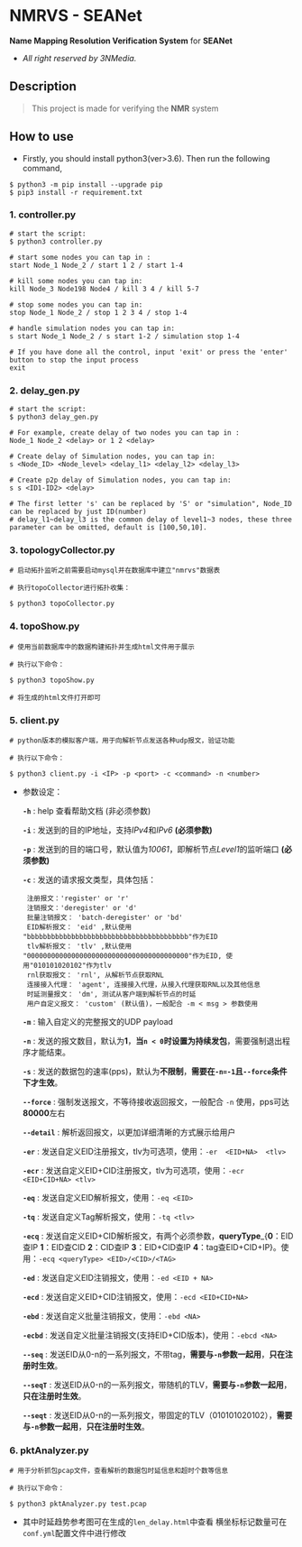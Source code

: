 # NMRVS - SEANet

**Name Mapping Resolution Verification System** for **SEANet**

- *All right reserved by 3NMedia.*

## Description

> This project is made for verifying the **NMR** system

## How to use

- Firstly, you should install python3(ver>3.6). Then run the following command,

```shell
$ python3 -m pip install --upgrade pip
$ pip3 install -r requirement.txt
```

### 1. controller.py

```shell
# start the script:
$ python3 controller.py

# start some nodes you can tap in : 
start Node_1 Node_2 / start 1 2 / start 1-4

# kill some nodes you can tap in: 
kill Node_3 Node198 Node4 / kill 3 4 / kill 5-7

# stop some nodes you can tap in: 
stop Node_1 Node_2 / stop 1 2 3 4 / stop 1-4

# handle simulation nodes you can tap in:
s start Node_1 Node_2 / s start 1-2 / simulation stop 1-4

# If you have done all the control, input 'exit' or press the 'enter' button to stop the input process
exit
```

### 2. delay_gen.py

```shell
# start the script:
$ python3 delay_gen.py

# For example, create delay of two nodes you can tap in : 
Node_1 Node_2 <delay> or 1 2 <delay>

# Create delay of Simulation nodes, you can tap in:
s <Node_ID> <Node_level> <delay_l1> <delay_l2> <delay_l3>

# Create p2p delay of Simulation nodes, you can tap in:
s s <ID1-ID2> <delay>

# The first letter 's' can be replaced by 'S' or "simulation", Node_ID can be replaced by just ID(number)
# delay_l1~delay_l3 is the common delay of level1~3 nodes, these three parameter can be omitted, default is [100,50,10].
```

### 3. topologyCollector.py

```shell
# 启动拓扑监听之前需要启动mysql并在数据库中建立"nmrvs"数据表

# 执行topoCollector进行拓扑收集：

$ python3 topoCollector.py
```

### 4. topoShow.py

```shell
# 使用当前数据库中的数据构建拓扑并生成html文件用于展示

# 执行以下命令：

$ python3 topoShow.py

# 将生成的html文件打开即可
```

### 5. client.py

```shell
# python版本的模拟客户端，用于向解析节点发送各种udp报文，验证功能

# 执行以下命令：

$ python3 client.py -i <IP> -p <port> -c <command> -n <number>
``` 

- 参数设定：

  **`-h`** : help 查看帮助文档 (非必须参数)

  **`-i`** : 发送到的目的IP地址，支持*IPv4*和*IPv6* **(必须参数)**

  **`-p`** : 发送到的目的端口号，默认值为*10061*，即解析节点*Level1*的监听端口 **(必须参数)**

  **`-c`** : 发送的请求报文类型，具体包括：

       注册报文：'register' or 'r'
       注销报文：'deregister' or 'd' 
       批量注销报文： 'batch-deregister' or 'bd' 
       EID解析报文： 'eid' ,默认使用 "bbbbbbbbbbbbbbbbbbbbbbbbbbbbbbbbbbbbbbbb"作为EID 
       tlv解析报文： 'tlv' ,默认使用 "0000000000000000000000000000000000000000"作为EID, 使用"010101020102"作为tlv 
       rnl获取报文： 'rnl', 从解析节点获取RNL
       连接接入代理： 'agent', 连接接入代理，从接入代理获取RNL以及其他信息
       时延测量报文： 'dm', 测试从客户端到解析节点的时延
       用户自定义报文： 'custom' (默认值)，一般配合 -m < msg > 参数使用 

  **`-m`** : 输入自定义的完整报文的UDP payload

  **`-n`** : 发送的报文数目，默认为**1**，**当`n < 0`时设置为持续发包**，需要强制退出程序才能结束。

  **`-s`** : 发送的数据包的速率(pps)，默认为**不限制**，**需要在`-n=-1`且`--force`条件下才生效**。

  **`--force`** : 强制发送报文，不等待接收返回报文，一般配合 `-n` 使用，pps可达**80000**左右

  **`--detail`** : 解析返回报文，以更加详细清晰的方式展示给用户

  **`-er`** : 发送自定义EID注册报文，tlv为可选项，使用：`-er  <EID+NA>  <tlv>`

  **`-ecr`** : 发送自定义EID+CID注册报文，tlv为可选项，使用：`-ecr <EID+CID+NA> <tlv>`

  **`-eq`** : 发送自定义EID解析报文，使用：`-eq <EID> `

  **`-tq`** : 发送自定义Tag解析报文，使用：`-tq <tlv> `

  **`-ecq`** : 发送自定义EID+CID解析报文，有两个必须参数，**queryType**_{**0**：EID查IP **1**：EID查CID **2**：CID查IP **3**：EID+CID查IP **4**：tag查EID+CID+IP}。使用：`-ecq <queryType> <EID>/<CID>/<TAG> `

  **`-ed`** : 发送自定义EID注销报文，使用：`-ed <EID + NA> `

  **`-ecd`** : 发送自定义EID+CID注销报文，使用：`-ecd <EID+CID+NA> `

  **`-ebd`** : 发送自定义批量注销报文，使用：`-ebd <NA> `

  **`-ecbd`** : 发送自定义批量注销报文(支持EID+CID版本)，使用：`-ebcd <NA> `

  **`--seq`** : 发送EID从0-n的一系列报文，不带tag，**需要与`-n`参数一起用**，**只在注册时生效**。

  **`--seqT`** : 发送EID从0-n的一系列报文，带随机的TLV，**需要与`-n`参数一起用**，**只在注册时生效**。

  **`--seqt`** : 发送EID从0-n的一系列报文，带固定的TLV（010101020102），**需要与`-n`参数一起用**，**只在注册时生效**。

### 6. pktAnalyzer.py

```shell
# 用于分析抓包pcap文件，查看解析的数据包时延信息和超时个数等信息

# 执行以下命令：

$ python3 pktAnalyzer.py test.pcap
``` 

- 其中时延趋势参考图可在生成的`len_delay.html`中查看 横坐标标记数量可在`conf.yml`配置文件中进行修改
